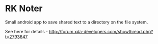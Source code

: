 RK Noter
================

Small android app to save shared text to a directory on the file system.

See here for details - http://forum.xda-developers.com/showthread.php?t=2793647
